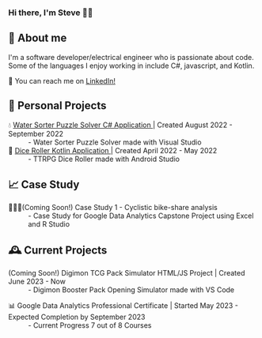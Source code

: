 ### Hi there, I'm Steve 👋🏼
## 🦏 About me

I'm a software developer/electrical engineer who is passionate about code. Some of the languages I enjoy working in include C#, javascript, and Kotlin.

💬 You can reach me on <a href="https://www.linkedin.com/in/stevetamayo/">LinkedIn!</a>
## 📅 Personal Projects
<dl>
<dt>💧 <a href="https://github.com/stamayodesign/WaterSorterPuzzleSolver">Water Sorter Puzzle Solver C# Application </a> | Created August 2022 - September 2022</dt>
  <dd>- Water Sorter Puzzle Solver made with Visual Studio</dd>
<dt>🎲 <a href="https://github.com/stamayodesign/dndCharApp">Dice Roller Kotlin Application </a> | Created April 2022 - May 2022 </dt>
<dd>- TTRPG Dice Roller made with Android Studio</dd>
</dl>

## 📈 Case Study
<dl>
  <dt>🚵🏽‍♀️(Coming Soon!)  Case Study 1 - Cyclistic bike-share analysis </dt>
  <dd>- Case Study for Google Data Analytics Capstone Project using Excel and R Studio</dd>
</dl>

## 🕰 Current Projects
<dl>
  <dt>(Coming Soon!) Digimon TCG Pack Simulator HTML/JS Project | Created June 2023 - Now</dt>
  <dd>- Digimon Booster Pack Opening Simulator made with VS Code </dd>
</dl>
<dl>
  <dt>📊 Google Data Analytics Professional Certificate | Started May 2023 - Expected Completion by September 2023</dt>
  <dd>- Current Progress 7 out of 8 Courses </dd>
</dl>


<!--
[![Top Langs](https://github-readme-stats.vercel.app/api/top-langs/?username=stamayodesign&layout=compact)](https://github.com/anuraghazra/github-readme-stats)
-->
